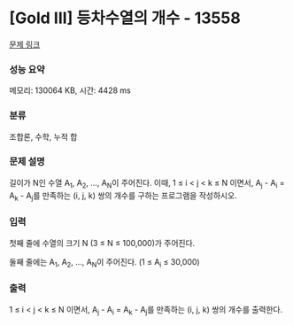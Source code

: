 # [Gold III] 등차수열의 개수 - 13558 

[문제 링크](https://www.acmicpc.net/problem/13558) 

### 성능 요약

메모리: 130064 KB, 시간: 4428 ms

### 분류

조합론, 수학, 누적 합

### 문제 설명

<p>길이가 N인 수열 A<sub>1</sub>, A<sub>2</sub>, ..., A<sub>N</sub>이 주어진다. 이때, 1 ≤ i < j < k ≤ N 이면서, A<sub>j</sub> - A<sub>i</sub> = A<sub>k</sub> - A<sub>j</sub>를 만족하는 (i, j, k) 쌍의 개수를 구하는 프로그램을 작성하시오.</p>

### 입력 

 <p>첫째 줄에 수열의 크기 N (3 ≤ N ≤ 100,000)가 주어진다.</p>

<p>둘째 줄에는 A<sub>1</sub>, A<sub>2</sub>, ..., A<sub>N</sub>이 주어진다. (1 ≤ A<sub>i</sub> ≤ 30,000)</p>

### 출력 

 <p>1 ≤ i < j < k ≤ N 이면서, A<sub>j</sub> - A<sub>i</sub> = A<sub>k</sub> - A<sub>j</sub>를 만족하는 (i, j, k) 쌍의 개수를 출력한다.</p>

